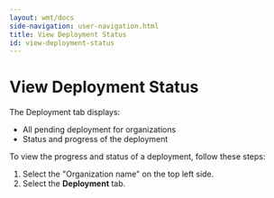 ```yaml
---
layout: wmt/docs
side-navigation: user-navigation.html
title: View Deployment Status
id: view-deployment-status
---
```


# View Deployment Status

The Deployment tab displays:

* All pending deployment for organizations
* Status and progress of the deployment

To view the progress and status of a deployment, follow these steps:

1. Select the "Organization name" on the top left side.
2. Select the **Deployment** tab.
